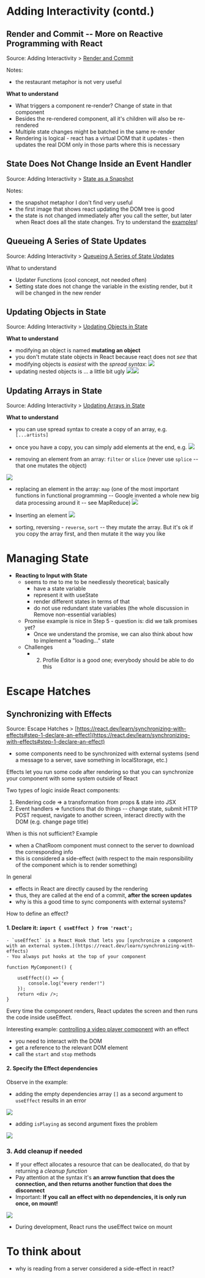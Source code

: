 

# Adding Interactivity (contd.)

## Render and Commit -- More on Reactive Programming with React
Source: Adding Interactivity > [Render and Commit](https://react.dev/learn/render-and-commit)

Notes:
- the restaurant metaphor is not very useful

**What to understand**
- What triggers a component re-render? Change of state in that component
- Besides the re-rendered component, all it's children will also be re-rendered
- Multiple state changes might be batched in the same re-render
- Rendering is logical - react has a virtual DOM that it updates - then updates the real DOM only in those parts where this is necessary

## State Does Not Change Inside an Event Handler
Source: Adding Interactivity > [State as a Snapshot](https://react.dev/learn/state-as-a-snapshot)

Notes:
- the snapshot metaphor I don't find very useful
- the first image that shows react updating the DOM tree is good
- the state is not changed immediately after you call the setter, but later when React does all the state changes. Try to understand the [examples](https://react.dev/learn/state-as-a-snapshot#state-over-time)!

## Queueing A Series of State Updates
Source: Adding Interactivity > [Queueing A Series of State Updates](https://react.dev/learn/queueing-a-series-of-state-updates)

What to understand
- Updater Functions (cool concept, not needed often)
- Setting state does not change the variable in the existing render, but it will be changed in the  new render

## Updating Objects in State
Source: Adding Interactivity > [Updating Objects in State](https://react.dev/learn/updating-objects-in-state)

**What to understand**
- modifying an object is named **mutating an object**
- you don't mutate state objects in React because react does not *see* that
- modifying objects is *easiest* with the *spread syntax*: 
	![](./images/spread-syntax.png)
- updating nested objects is ... a little bit ugly
	![](./images/nested-object-definition.png)![](./images/updating-nested-objects.png)


## Updating Arrays in State
Source: Adding Interactivity > [Updating Arrays in State](https://react.dev/learn/updating-arrays-in-state)

**What to understand**
- you can use spread syntax to create a copy of an array, e.g. `[...artists]`
- once you have a copy, you can simply add elements at the end, e.g. 
![](images/adding-to-array.png)

- removing an element from an array: `filter` or `slice` (never use `splice` -- that one mutates the object)

![](images/filter-array.png)
- replacing an element in the array: `map` (one of the most important functions in functional programming -- Google invented a whole new big data processing around it -- see MapReduce)
![](images/map-reduce.png) 

- Inserting an element 
![](images/inserting-in-array.png)

- sorting, reversing - `reverse`, `sort` -- they mutate the array. But it's ok if you copy the array first, and then mutate it the way you like


# Managing State

- **Reacting to Input with State**
	- seems to me to me to be needlessly theoretical; basically
		- have a state variable
		- represent it with useState
		- render different states in terms of that
		- do not use redundant state variables (the whole discussion in Remove non-essential variables)
	- Promise example is nice in Step 5 - question is: did we talk promises yet? 
		- Once we understand the promise, we can also think about how to implement a "loading..." state
	- Challenges
		- 2. Profile Editor is a good one; everybody should be able to do this


# Escape Hatches

## Synchronizing with Effects
Source: Escape Hatches > [https://react.dev/learn/synchronizing-with-effects#step-1-declare-an-effect](https://react.dev/learn/synchronizing-with-effects#step-1-declare-an-effect)

- some components need to be synchronized with external systems (send a message to a server, save something in localStorage, etc.)

Effects let you run some code after rendering so that you can synchronize your component with some system outside of React

Two types of logic inside React components:
1. Rendering code => a transformation from props & state into JSX 
2. Event handlers => functions that do things -- change state, submit HTTP POST request, navigate to another screen, interact directly with the DOM (e.g. change page title)

When is this not sufficient?
Example
- when a ChatRoom component must connect to the server to download the corresponding info
- this is considered a side-effect (with respect to the main responsibility of the component which is to render something)

In general
- effects in React are directly caused by the rendering
- thus, they are called at the end of a commit, **after the screen updates**
- why is this a good time to sync components with external systems? 

How to define an effect?


#### 1. Declare it: `import { useEffect } from 'react';`

	- `useEffect` is a React Hook that lets you [synchronize a component with an external system.](https://react.dev/learn/synchronizing-with-effects) 
	- You always put hooks at the top of your component

```
function MyComponent() {  

	useEffect(() => {  
		console.log("every render!")
	});  
	return <div />;  
}
```

Every time the component renders, React updates the screen and then runs the code inside useEffect. 

Interesting example: [controlling a video player component](https://react.dev/learn/synchronizing-with-effects#step-1-declare-an-effect) with an effect
- you need to interact with the DOM
- get a reference to the relevant DOM element
- call the `start` and `stop` methods 

#### 2. Specify the Effect dependencies 

Observe in the example: 
- adding the empty dependencies array `[]` as a second argument to `useEffect` results in an error

![](images/missing-dependency.png)
- adding `isPlaying` as second argument fixes the problem

![](images/having-added-the-dependency.png)

### 3. Add cleanup if needed 

- If your effect allocates a resource that can be deallocated, do that by returning a *cleanup function*
- Pay attention at the syntax it's **an arrow function that does the connection, and then returns another function that does the disconnect** 
- Important: **If you call an effect with no dependencies, it is only run once, on mount!**

![](images/effect-with-cleanup-function.png)

- During development, React runs the useEffect twice on mount



# To think about
- why is reading from a server considered a side-effect in react? 